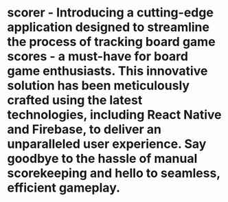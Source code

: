 # scorer - Introducing a cutting-edge application designed to streamline the process of tracking board game scores - a must-have for board game enthusiasts. This innovative solution has been meticulously crafted using the latest technologies, including React Native and Firebase, to deliver an unparalleled user experience. Say goodbye to the hassle of manual scorekeeping and hello to seamless, efficient gameplay.
